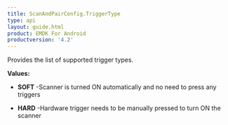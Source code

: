```yaml
---
title: ScanAndPairConfig.TriggerType
type: api
layout: guide.html
product: EMDK For Android
productversion: '4.2'
---
```



Provides the list of supported trigger types.

**Values:**

* **SOFT** -Scanner is turned ON automatically and no need to press any triggers

* **HARD** -Hardware trigger needs to be manually pressed to turn ON the scanner

